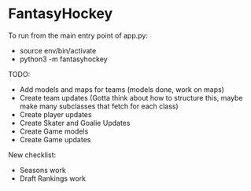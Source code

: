 # FantasyHockey

To run from the main entry point of app.py:
- source env/bin/activate
- python3 -m fantasyhockey

TODO:
- Add models and maps for teams (models done, work on maps)
- Create team updates (Gotta think about how to structure this, maybe make many subclasses that fetch for each class)
- Create player updates
- Create Skater and Goalie Updates
- Create Game models 
- Create Game updates

New checklist:
- Seasons work
- Draft Rankings work